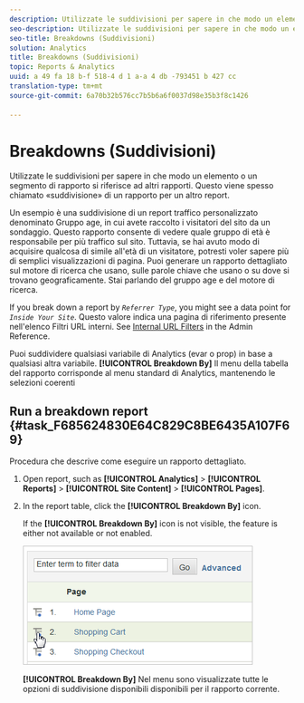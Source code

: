 ```yaml
---
description: Utilizzate le suddivisioni per sapere in che modo un elemento o un segmento di rapporto si riferisce ad altri rapporti. Questo viene spesso chiamato «suddivisione» di un rapporto per un altro report.
seo-description: Utilizzate le suddivisioni per sapere in che modo un elemento o un segmento di rapporto si riferisce ad altri rapporti. Questo viene spesso chiamato «suddivisione» di un rapporto per un altro report.
seo-title: Breakdowns (Suddivisioni)
solution: Analytics
title: Breakdowns (Suddivisioni)
topic: Reports & Analytics
uuid: a 49 fa 18 b-f 518-4 d 1 a-a 4 db -793451 b 427 cc
translation-type: tm+mt
source-git-commit: 6a70b32b576cc7b5b6a6f0037d98e35b3f8c1426

---
```



# Breakdowns (Suddivisioni)

Utilizzate le suddivisioni per sapere in che modo un elemento o un segmento di rapporto si riferisce ad altri rapporti. Questo viene spesso chiamato «suddivisione» di un rapporto per un altro report.

Un esempio è una suddivisione di un report traffico personalizzato denominato Gruppo age, in cui avete raccolto i visitatori del sito da un sondaggio. Questo rapporto consente di vedere quale gruppo di età è responsabile per più traffico sul sito. Tuttavia, se hai avuto modo di acquisire qualcosa di simile all'età di un visitatore, potresti voler sapere più di semplici visualizzazioni di pagina. Puoi generare un rapporto dettagliato sul motore di ricerca che usano, sulle parole chiave che usano o su dove si trovano geograficamente. Stai parlando del gruppo age e del motore di ricerca.

If you break down a report by *`Referrer Type`*, you might see a data point for *`Inside Your Site`*. Questo valore indica una pagina di riferimento presente nell'elenco Filtri URL interni. See [Internal URL Filters](https://marketing.adobe.com/resources/help/en_US/reference/index.html?f=internal_URL_filter) in the Admin Reference.

Puoi suddividere qualsiasi variabile di Analytics (evar o prop) in base a qualsiasi altra variabile. **[!UICONTROL Breakdown By]** Il menu della tabella del rapporto corrisponde al menu standard di Analytics, mantenendo le selezioni coerenti

## Run a breakdown report {#task_F685624830E64C829C8BE6435A107F69}

Procedura che descrive come eseguire un rapporto dettagliato.

<!-- 

t_reports_breakdown.xml

 -->

1. Open report, such as **[!UICONTROL Analytics]** &gt; **[!UICONTROL Reports]** &gt; **[!UICONTROL Site Content]** &gt; **[!UICONTROL Pages]**.
1. In the report table, click the **[!UICONTROL Breakdown By]** icon.

   If the **[!UICONTROL Breakdown By]** icon is not visible, the feature is either not available or not enabled.

   ![](assets/breakdown.png)

   **[!UICONTROL Breakdown By]** Nel menu sono visualizzate tutte le opzioni di suddivisione disponibili disponibili per il rapporto corrente.
